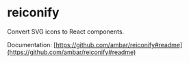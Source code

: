# reiconify

Convert SVG icons to React components.

Documentation: [https://github.com/ambar/reiconify#readme](https://github.com/ambar/reiconify#readme)
